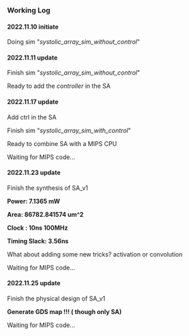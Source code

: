 ### Working Log

#### 2022.11.10 initiate

Doing sim  "*systolic_array_sim_without_control*"

#### 2022.11.11 update

Finish sim  "*systolic_array_sim_without_control*"

Ready to add the *controller* in the SA

#### 2022.11.17 update

Add ctrl in the SA

Finish sim  "*systolic_array_sim_with_control*"

Ready to combine SA with a MIPS CPU

Waiting for MIPS code...

#### 2022.11.23 update

Finish the synthesis of SA_v1 

**Power: 7.1365 mW**

**Area: 86782.841574 um^2**

**Clock : 10ns  100MHz**

**Timing Slack: 3.56ns**

What about adding some new tricks?  activation or convolution

Waiting for MIPS code... 

#### 2022.11.25 update

Finish the physical design of SA_v1

**Generate GDS map !!! ( though only SA)**

Waiting for MIPS code... 
